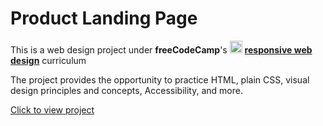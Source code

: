 # Product Landing Page

This is a web design project under **freeCodeCamp**'s
[<img src='https://github.com/dewslyse/personal-portfolio-webpage/blob/main/freeCodeCampLogo.svg' alt='freecodecamp' height='20'>](https://www.freecodecamp.org/)
[**responsive web design**](https://www.freecodecamp.org/learn/responsive-web-design/) curriculum

The project provides the opportunity to practice HTML, plain CSS, visual design principles and concepts, Accessibility, and more.

[Click to view project](https://dewslyse.github.io/FCC_Projects/product-landing-page/)

<!-- <br>

I had to fulfill these [Project requirements](https://www.freecodecamp.org/learn/responsive-web-design/responsive-web-design-projects/build-a-product-landing-page) in order to pass.

##### Click on the image below to view _landing_ page

<br>

## Technologies
* <img src='https://www.flaticon.com/svg/vstatic/svg/1216/1216733.svg?token=exp=1616001194~hmac=7c009330d0ad48bad63d71be0903062a' alt='HTML' height='20'> HTML
* <img src='https://www.flaticon.com/svg/vstatic/svg/732/732190.svg?token=exp=1616001992~hmac=6e1a0f871e685ce3ba0cc58e3ce7ea1d' alt='CSS' height='20'> CSS 
* <img src='https://github.com/dewslyse/personal-portfolio-webpage/blob/main/javascript.svg' alt='JavaScript' height='20'> JavaScript

<br>

[<img src="https://github.com/dewslyse/personal-portfolio-webpage/blob/main/product-page.jpg" alt="portfolio page">](https://codepen.io/dewslyse/full/NWbpYaX) -->
